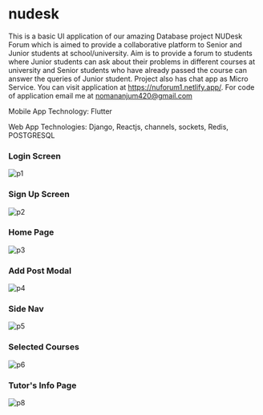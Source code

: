 # nudesk
This is a basic UI application of our amazing Database project NUDesk Forum which is aimed to provide a collaborative platform to Senior and Junior students at school/university. Aim is to provide a forum to students where Junior students can ask about their problems in different courses at university and Senior students who have already passed the course can answer the queries of Junior student. Project also has chat app as Micro Service. You can visit application at https://nuforum1.netlify.app/. For code of application email me at nomananjum420@gmail.com


Mobile App Technology: Flutter

Web App Technologies: Django, Reactjs, channels, sockets, Redis, POSTGRESQL

### Login Screen
![p1](https://user-images.githubusercontent.com/39652150/115072503-20e3ea00-9f11-11eb-82d8-1ec3ee43f1a3.png)


### Sign Up Screen
![p2](https://user-images.githubusercontent.com/39652150/115072544-2d684280-9f11-11eb-8afd-423b4d366a58.png)

### Home Page
![p3](https://user-images.githubusercontent.com/39652150/115072713-44a73000-9f11-11eb-851f-3415f253841c.png)

### Add Post Modal
![p4](https://user-images.githubusercontent.com/39652150/115072797-4a047a80-9f11-11eb-86d2-d02360c490f2.png)


### Side Nav
![p5](https://user-images.githubusercontent.com/39652150/115072846-4cff6b00-9f11-11eb-9a18-f9ecdd6c6741.png)


### Selected Courses
![p6](https://user-images.githubusercontent.com/39652150/115072903-5092f200-9f11-11eb-9a6d-776aa15e38f2.png)


### Tutor's Info Page
![p8](https://user-images.githubusercontent.com/39652150/115072946-538de280-9f11-11eb-9208-1c654702fc6f.png)


